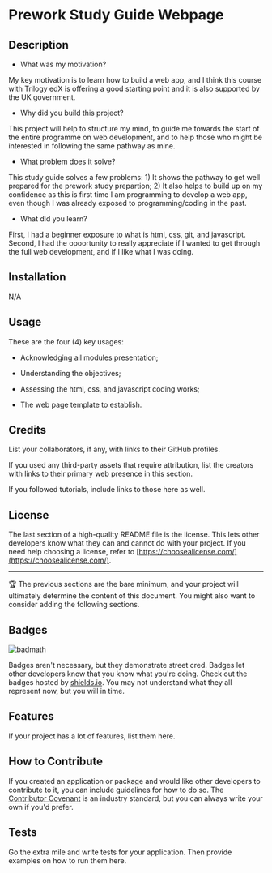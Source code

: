 # Prework Study Guide Webpage

## Description

- What was my motivation?

My key motivation is to learn how to build a web app, and I think this course with Trilogy edX is offering a good starting point and it is also supported by the UK government.

- Why did you build this project?

This project will help to structure my mind, to guide me towards the start of the entire programme on web development, and to help those who might be interested in following the same pathway as mine.

- What problem does it solve?

This study guide solves a few problems: 1) It shows the pathway to get well prepared for the prework study prepartion; 2) It also helps to build up on my confidence as this is first time I am programming to develop a web app, even though I was already exposed to programming/coding in the past.

- What did you learn?

First, I had a beginner exposure to what is html, css, git, and javascript. Second, I had the opoortunity to really appreciate if I wanted to get through the full web development, and if I like what I was doing.


## Installation

N/A

## Usage

These are the four (4) key usages:

- Acknowledging all modules presentation;

- Understanding the objectives;

- Assessing the html, css, and javascript coding works;

- The web page template to establish.



## Credits

List your collaborators, if any, with links to their GitHub profiles.

If you used any third-party assets that require attribution, list the creators with links to their primary web presence in this section.

If you followed tutorials, include links to those here as well.

## License

The last section of a high-quality README file is the license. This lets other developers know what they can and cannot do with your project. If you need help choosing a license, refer to [https://choosealicense.com/](https://choosealicense.com/).

---

🏆 The previous sections are the bare minimum, and your project will ultimately determine the content of this document. You might also want to consider adding the following sections.

## Badges

![badmath](https://img.shields.io/github/languages/top/nielsenjared/badmath)

Badges aren't necessary, but they demonstrate street cred. Badges let other developers know that you know what you're doing. Check out the badges hosted by [shields.io](https://shields.io/). You may not understand what they all represent now, but you will in time.

## Features

If your project has a lot of features, list them here.

## How to Contribute

If you created an application or package and would like other developers to contribute to it, you can include guidelines for how to do so. The [Contributor Covenant](https://www.contributor-covenant.org/) is an industry standard, but you can always write your own if you'd prefer.

## Tests

Go the extra mile and write tests for your application. Then provide examples on how to run them here.
